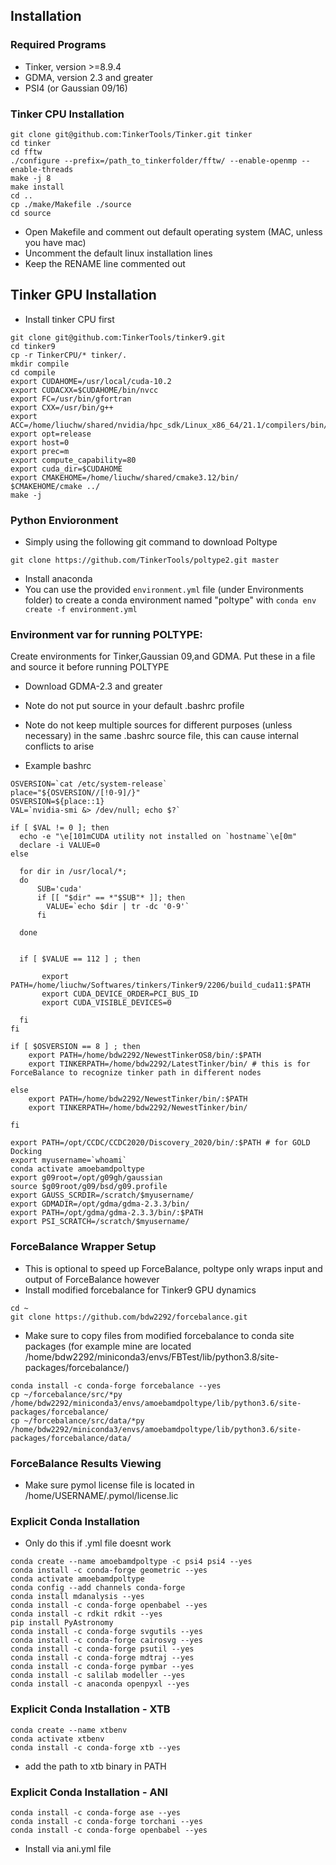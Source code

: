 ## Installation


### Required Programs
* Tinker, version >=8.9.4
* GDMA, version 2.3 and greater
* PSI4 (or Gaussian 09/16)


### Tinker CPU Installation
```
git clone git@github.com:TinkerTools/Tinker.git tinker
cd tinker
cd fftw
./configure --prefix=/path_to_tinkerfolder/fftw/ --enable-openmp --enable-threads
make -j 8
make install
cd ..
cp ./make/Makefile ./source
cd source
```
* Open Makefile and comment out default operating system (MAC, unless you have mac)
* Uncomment the default linux installation lines
* Keep the RENAME line commented out


## Tinker GPU Installation
* Install tinker CPU first 
```
git clone git@github.com:TinkerTools/tinker9.git
cd tinker9
cp -r TinkerCPU/* tinker/.
mkdir compile
cd compile
export CUDAHOME=/usr/local/cuda-10.2
export CUDACXX=$CUDAHOME/bin/nvcc
export FC=/usr/bin/gfortran
export CXX=/usr/bin/g++
export ACC=/home/liuchw/shared/nvidia/hpc_sdk/Linux_x86_64/21.1/compilers/bin/nvc++
export opt=release
export host=0
export prec=m
export compute_capability=80
export cuda_dir=$CUDAHOME
export CMAKEHOME=/home/liuchw/shared/cmake3.12/bin/
$CMAKEHOME/cmake ../
make -j
```


### Python Envioronment
* Simply using the following git command to download Poltype
```shell
git clone https://github.com/TinkerTools/poltype2.git master
```

* Install anaconda
* You can use the provided `environment.yml` file (under Environments folder) to create a conda environment named "poltype" with `conda env create -f environment.yml`

### Environment var for running POLTYPE:
 Create environments for Tinker,Gaussian 09,and GDMA. Put these in a file and source it before running POLTYPE

* Download GDMA-2.3 and greater
* Note do not put source in your default .bashrc profile
* Note do not keep multiple sources for different purposes (unless necessary) in the same .bashrc source file, this can cause internal conflicts to arise

* Example bashrc
```shell
OSVERSION=`cat /etc/system-release`
place="${OSVERSION//[!0-9]/}"
OSVERSION=${place::1}
VAL=`nvidia-smi &> /dev/null; echo $?`

if [ $VAL != 0 ]; then
  echo -e "\e[101mCUDA utility not installed on `hostname`\e[0m"
  declare -i VALUE=0
else

  for dir in /usr/local/*;
  do
      SUB='cuda'
      if [[ "$dir" == *"$SUB"* ]]; then
        VALUE=`echo $dir | tr -dc '0-9'`
      fi
       
  done

  
  if [ $VALUE == 112 ] ; then

       export PATH=/home/liuchw/Softwares/tinkers/Tinker9/2206/build_cuda11:$PATH
       export CUDA_DEVICE_ORDER=PCI_BUS_ID
       export CUDA_VISIBLE_DEVICES=0

  fi
fi

if [ $OSVERSION == 8 ] ; then
    export PATH=/home/bdw2292/NewestTinkerOS8/bin/:$PATH
    export TINKERPATH=/home/bdw2292/LatestTinker/bin/ # this is for ForceBalance to recognize tinker path in different nodes
     
else
    export PATH=/home/bdw2292/NewestTinker/bin/:$PATH
    export TINKERPATH=/home/bdw2292/NewestTinker/bin/

fi

export PATH=/opt/CCDC/CCDC2020/Discovery_2020/bin/:$PATH # for GOLD Docking
export myusername=`whoami`
conda activate amoebamdpoltype
export g09root=/opt/g09gh/gaussian
source $g09root/g09/bsd/g09.profile
export GAUSS_SCRDIR=/scratch/$myusername/
export GDMADIR=/opt/gdma/gdma-2.3.3/bin/
export PATH=/opt/gdma/gdma-2.3.3/bin/:$PATH
export PSI_SCRATCH=/scratch/$myusername/
```


### ForceBalance Wrapper Setup
* This is optional to speed up ForceBalance, poltype only wraps input and output of ForceBalance however
* Install modified forcebalance for Tinker9 GPU dynamics 
```
cd ~
git clone https://github.com/bdw2292/forcebalance.git
```

* Make sure to copy files from modified forcebalance to conda site packages (for example mine are located /home/bdw2292/miniconda3/envs/FBTest/lib/python3.8/site-packages/forcebalance/) 
```
conda install -c conda-forge forcebalance --yes
cp ~/forcebalance/src/*py /home/bdw2292/miniconda3/envs/amoebamdpoltype/lib/python3.6/site-packages/forcebalance/
cp ~/forcebalance/src/data/*py /home/bdw2292/miniconda3/envs/amoebamdpoltype/lib/python3.6/site-packages/forcebalance/data/

```


### ForceBalance Results Viewing

* Make sure pymol license file is located in /home/USERNAME/.pymol/license.lic


### Explicit Conda Installation
* Only do this if .yml file doesnt work
```
conda create --name amoebamdpoltype -c psi4 psi4 --yes
conda install -c conda-forge geometric --yes
conda activate amoebamdpoltype
conda config --add channels conda-forge
conda install mdanalysis --yes
conda install -c conda-forge openbabel --yes
conda install -c rdkit rdkit --yes
pip install PyAstronomy
conda install -c conda-forge svgutils --yes
conda install -c conda-forge cairosvg --yes
conda install -c conda-forge psutil --yes
conda install -c conda-forge mdtraj --yes
conda install -c conda-forge pymbar --yes
conda install -c salilab modeller --yes
conda install -c anaconda openpyxl --yes
```

### Explicit Conda Installation - XTB
```
conda create --name xtbenv
conda activate xtbenv
conda install -c conda-forge xtb --yes
```
* add the path to xtb binary in PATH


### Explicit Conda Installation - ANI
```
conda install -c conda-forge ase --yes
conda install -c conda-forge torchani --yes
conda install -c conda-forge openbabel --yes
```
* Install via ani.yml file
